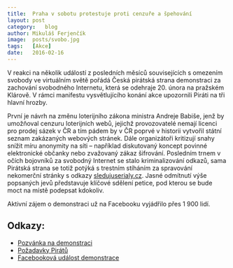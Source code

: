 ```yaml
---
title:	Praha v sobotu protestuje proti cenzuře a špehování
layout:	post
category:	blog
author:	Mikuláš Ferjenčík
image:	posts/svobo.jpg
tags:	[Akce]
date:	2016-02-16
---
```


V reakci na několik událostí z posledních měsíců souvisejících s omezením svobody ve virtuálním světě pořádá Česká pirátská strana demonstraci za zachování svobodného Internetu, která se odehraje 20. února na pražském Klárově. V rámci manifestu vysvětlujícího konání akce upozornili Piráti na tři hlavní hrozby. 

První je návrh na změnu loterijního zákona ministra Andreje Babiše, jenž by umožňoval cenzuru loterijních webů, jejichž provozovatelé nemají licenci pro prodej sázek v ČR a tím pádem by v ČR poprvé v historii vytvořil státní seznam zakázaných webových stránek. Dále organizátoři kritizují snahy snížit míru anonymity na síti – například diskutovaný koncept povinné elektronické občanky nebo zvažovaný zákaz šifrování. Posledním trnem v očích bojovníků za svobodný Internet se stalo kriminalizování odkazů, sama Pirátská strana se totiž potýká s trestním stíháním za spravování nekomerční stránky s odkazy [sledujuserialy.cz](http://sledujuserialy.cz/). Jasné odmítnutí výše popsaných jevů představuje klíčové sdělení petice, pod kterou se bude moct na místě podepsat kdokoliv. 


Aktivní zájem o demonstraci už na Facebooku vyjádřilo přes 1 900 lidí. 

## Odkazy: 

* [Pozvánka na demonstraci](https://www.pirati.cz/tiskove-zpravy/pirati_svolavaji_demonstraci_za_svobodu_internetu_na_20._unora_do_prahy)
* [Požadavky Pirátů](https://www.pirati.cz/stanoviska/tri_kroky_k_obrane_svobodneho_internetu_v_cr_2016)
* [Facebooková událost demonstrace](https://www.facebook.com/events/1004015302991749/)


